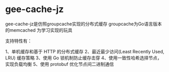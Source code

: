 # gee-cache-jz
gee-cache-jz是仿照groupcache实现的分布式缓存
groupcache为Go语言版本的memcached
为学习实现的玩具

支持特性有：

1、单机缓存和基于 HTTP 的分布式缓存
2、最近最少访问(Least Recently Used, LRU) 缓存策略
3、使用 Go 锁机制防止缓存击穿
4、使用一致性哈希选择节点，实现负载均衡
5、使用 protobuf 优化节点间二进制通信

